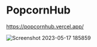 # PopcornHub

https://popcornhub.vercel.app/

![Screenshot 2023-05-17 185859](https://github.com/pravinsingh-rajput/PopcornHub/assets/60979495/ab7ab296-6ec3-4e93-b76b-26d69c32755d)

